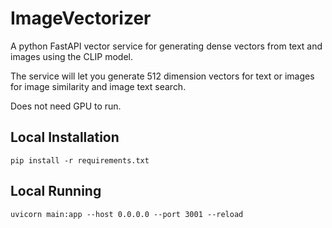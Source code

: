 # ImageVectorizer
A python FastAPI vector service for generating dense vectors from text and images using the CLIP model.

The service will let you generate 512 dimension vectors for text or images for image similarity and image text search.

Does not need GPU to run.

## Local Installation

```
pip install -r requirements.txt
```

## Local Running

```
uvicorn main:app --host 0.0.0.0 --port 3001 --reload
```